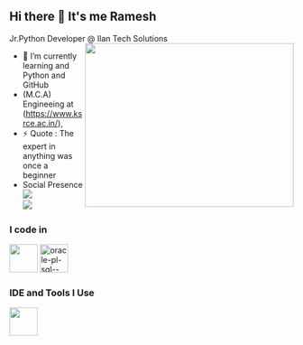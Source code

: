 ## Hi there 👋 It's me Ramesh

Jr.Python Developer @ Ilan Tech Solutions
<img align="right" width="370" height="290" src="https://i.pinimg.com/originals/47/f0/34/47f0342cec72b800463bf003eac1257e.gif">                                                
- 🌱 I’m currently learning and Python and GitHub
- (M.C.A) Engineeing at (https://www.ksrce.ac.in/),
- ⚡ Quote : The expert in anything was once a beginner
- Social Presence
<br /> [<img src="https://img.shields.io/badge/LinkedIn-0077B5?style=for-the-badge&logo=linkedin&logoColor=white" />](https://www.linkedin.com/in/ramesh-p-052117263/) <br/> [<img src="https://img.shields.io/badge/instagram-d62976?style=for-the-badge&logo=instagram&logoColor=white" />](https://www.instagram.com/iam._.rameshh/)

### I code in
<img height="50" width="50" src="https://img.icons8.com/color/48/000000/python.png" />
<img width="50" height="50" src="https://img.icons8.com/plasticine/100/oracle-pl-sql--v3.png" alt="oracle-pl-sql--v3"/>

### IDE and Tools I Use
<img height="50" width="50" src="https://img.icons8.com/color/48/000000/visual-studio-code-2019.png"/> 
